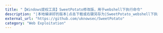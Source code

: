 ```yaml
---
title: "【Windows提权工具】SweetPotato修改版，用于webshell下执行命令"
description: "|本地编译好的版本|点击下载或右键另存为|SweetPotato_webshell下执行命令版.pdf|JuicyPotato修改版-可用于webshell|JuicyPotatoNG：另一个 juicypotato|DCOMPotato: Some Service DCOM Object and SeImpersonatePrivilege abuse.|GodPotato: 适用于Windows 2012 - Windows 2022的土豆提权工具"
external_url: "https://github.com/uknowsec/SweetPotato"
category: "Web Exploitation"
---
```

